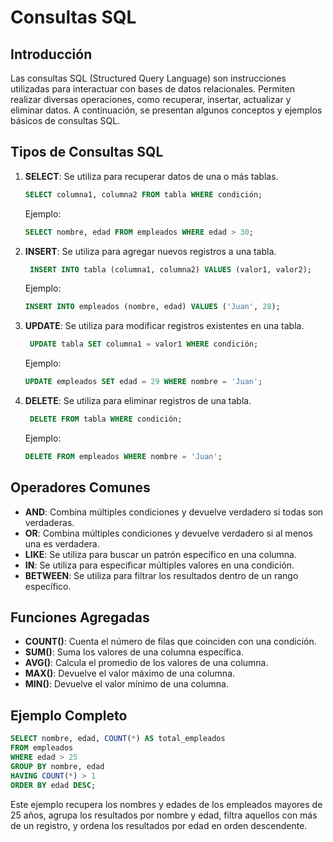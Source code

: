 # Consultas SQL

## Introducción
Las consultas SQL (Structured Query Language) son instrucciones utilizadas para interactuar con bases de datos relacionales. Permiten realizar diversas operaciones, como recuperar, insertar, actualizar y eliminar datos. A continuación, se presentan algunos conceptos y ejemplos básicos de consultas SQL.

## Tipos de Consultas SQL
1. **SELECT**: Se utiliza para recuperar datos de una o más tablas.
   ```sql
   SELECT columna1, columna2 FROM tabla WHERE condición;
   ```
    Ejemplo:
    ```sql
    SELECT nombre, edad FROM empleados WHERE edad > 30;
    ```
2. **INSERT**: Se utiliza para agregar nuevos registros a una tabla.
   ```sql
    INSERT INTO tabla (columna1, columna2) VALUES (valor1, valor2);
    ```
     Ejemplo:
     ```sql
     INSERT INTO empleados (nombre, edad) VALUES ('Juan', 28);
     ```
3. **UPDATE**: Se utiliza para modificar registros existentes en una tabla.
   ```sql
    UPDATE tabla SET columna1 = valor1 WHERE condición;
    ```
     Ejemplo:
     ```sql
     UPDATE empleados SET edad = 29 WHERE nombre = 'Juan';
     ```
4. **DELETE**: Se utiliza para eliminar registros de una tabla.

    ```sql
     DELETE FROM tabla WHERE condición;
     ```
      Ejemplo:
      ```sql
      DELETE FROM empleados WHERE nombre = 'Juan';
      ```
## Operadores Comunes
- **AND**: Combina múltiples condiciones y devuelve verdadero si todas son verdaderas.
- **OR**: Combina múltiples condiciones y devuelve verdadero si al menos una es verdadera.
- **LIKE**: Se utiliza para buscar un patrón específico en una columna.
- **IN**: Se utiliza para especificar múltiples valores en una condición.
- **BETWEEN**: Se utiliza para filtrar los resultados dentro de un rango específico.
## Funciones Agregadas
- **COUNT()**: Cuenta el número de filas que coinciden con una condición.
- **SUM()**: Suma los valores de una columna específica.
- **AVG()**: Calcula el promedio de los valores de una columna.
- **MAX()**: Devuelve el valor máximo de una columna.
- **MIN()**: Devuelve el valor mínimo de una columna.
## Ejemplo Completo
```sql
SELECT nombre, edad, COUNT(*) AS total_empleados
FROM empleados
WHERE edad > 25
GROUP BY nombre, edad
HAVING COUNT(*) > 1
ORDER BY edad DESC;
```

Este ejemplo recupera los nombres y edades de los empleados mayores de 25 años, agrupa los resultados por nombre y edad, filtra aquellos con más de un registro, y ordena los resultados por edad en orden descendente.
